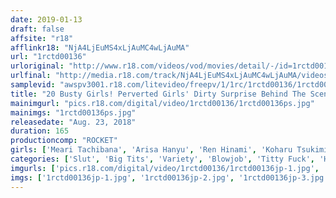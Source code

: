 ```yaml
---
date: 2019-01-13
draft: false
affsite: "r18"
afflinkr18: "NjA4LjEuMS4xLjAuMC4wLjAuMA"
url: "1rctd00136"
urloriginal: "http://www.r18.com/videos/vod/movies/detail/-/id=1rctd00136"
urlfinal: "http://media.r18.com/track/NjA4LjEuMS4xLjAuMC4wLjAuMA/videos/vod/movies/detail/-/id=1rctd00136"
samplevid: "awspv3001.r18.com/litevideo/freepv/1/1rc/1rctd00136/1rctd00136_dmb_w.mp4"
title: "20 Busty Girls! Perverted Girls' Dirty Surprise Behind The Scenes Of A Swim Meet"
mainimgurl: "pics.r18.com/digital/video/1rctd00136/1rctd00136ps.jpg"
mainimgs: "1rctd00136ps.jpg"
releasedate: "Aug. 23, 2018"
duration: 165
productioncomp: "ROCKET"
girls: ['Meari Tachibana', 'Arisa Hanyu', 'Ren Hinami', 'Koharu Tsukimiya', 'Maina Yuri', 'Mikuru Shiiba']
categories: ['Slut', 'Big Tits', 'Variety', 'Blowjob', 'Titty Fuck', 'Hi-Def']
imgurls: ['pics.r18.com/digital/video/1rctd00136/1rctd00136jp-1.jpg', 'pics.r18.com/digital/video/1rctd00136/1rctd00136jp-2.jpg', 'pics.r18.com/digital/video/1rctd00136/1rctd00136jp-3.jpg', 'pics.r18.com/digital/video/1rctd00136/1rctd00136jp-4.jpg', 'pics.r18.com/digital/video/1rctd00136/1rctd00136jp-5.jpg', 'pics.r18.com/digital/video/1rctd00136/1rctd00136jp-6.jpg', 'pics.r18.com/digital/video/1rctd00136/1rctd00136jp-7.jpg', 'pics.r18.com/digital/video/1rctd00136/1rctd00136jp-8.jpg', 'pics.r18.com/digital/video/1rctd00136/1rctd00136jp-9.jpg', 'pics.r18.com/digital/video/1rctd00136/1rctd00136jp-10.jpg', 'pics.r18.com/digital/video/1rctd00136/1rctd00136jp-11.jpg', 'pics.r18.com/digital/video/1rctd00136/1rctd00136jp-12.jpg', 'pics.r18.com/digital/video/1rctd00136/1rctd00136jp-13.jpg', 'pics.r18.com/digital/video/1rctd00136/1rctd00136jp-14.jpg', 'pics.r18.com/digital/video/1rctd00136/1rctd00136jp-15.jpg', 'pics.r18.com/digital/video/1rctd00136/1rctd00136jp-16.jpg', 'pics.r18.com/digital/video/1rctd00136/1rctd00136jp-17.jpg', 'pics.r18.com/digital/video/1rctd00136/1rctd00136jp-18.jpg', 'pics.r18.com/digital/video/1rctd00136/1rctd00136jp-19.jpg', 'pics.r18.com/digital/video/1rctd00136/1rctd00136jp-20.jpg']
imgs: ['1rctd00136jp-1.jpg', '1rctd00136jp-2.jpg', '1rctd00136jp-3.jpg', '1rctd00136jp-4.jpg', '1rctd00136jp-5.jpg', '1rctd00136jp-6.jpg', '1rctd00136jp-7.jpg', '1rctd00136jp-8.jpg', '1rctd00136jp-9.jpg', '1rctd00136jp-10.jpg', '1rctd00136jp-11.jpg', '1rctd00136jp-12.jpg', '1rctd00136jp-13.jpg', '1rctd00136jp-14.jpg', '1rctd00136jp-15.jpg', '1rctd00136jp-16.jpg', '1rctd00136jp-17.jpg', '1rctd00136jp-18.jpg', '1rctd00136jp-19.jpg', '1rctd00136jp-20.jpg']
---
```

